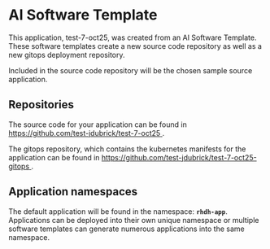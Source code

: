 # AI Software Template

This application, test-7-oct25, was created from an AI Software Template. These software templates create a new source code repository as well as a new gitops deployment repository.

Included in the source code repository will be the chosen sample source application.

## Repositories

The source code for your application can be found in [https://github.com/test-jdubrick/test-7-oct25 ](https://github.com/test-jdubrick/test-7-oct25 ).
 
The gitops repository, which contains the kubernetes manifests for the application can be found in 
[https://github.com/test-jdubrick/test-7-oct25-gitops ](https://github.com/test-jdubrick/test-7-oct25-gitops ). 

## Application namespaces 

The default application will be found in the namespace: **`rhdh-app`**. Applications can be deployed into their own unique namespace or multiple software templates can generate numerous applications into the same namespace.